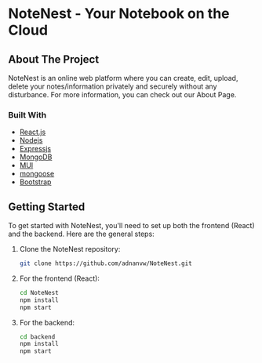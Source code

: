 # NoteNest - Your Notebook on the Cloud

## About The Project

NoteNest is an online web platform where you can create, edit, upload, delete your notes/information privately and securely without any disturbance. For more information, you can check out our About Page.

### Built With

* [React.js](https://reactjs.org/)
* [Nodejs](https://nodejs.org/en/)
* [Expressjs](https://expressjs.com/)
* [MongoDB](https://www.mongodb.com/)
* [MUI](https://mui.com/)
* [mongoose](https://mongoosejs.com/)
* [Bootstrap](https://getbootstrap)

## Getting Started

To get started with NoteNest, you'll need to set up both the frontend (React) and the backend. Here are the general steps:

1. Clone the NoteNest repository:
   ```sh
   git clone https://github.com/adnanvw/NoteNest.git
   ```

2. For the frontend (React):
     ```sh
     cd NoteNest
     npm install
     npm start
     ```

3. For the backend:
     ```sh
     cd backend
     npm install
     npm start
     ```

